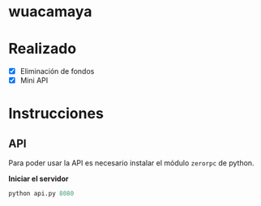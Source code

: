 # wuacamaya

# Realizado
- [x] Eliminación de fondos
- [x] Mini API

# Instrucciones

## API
Para poder usar la API es necesario instalar el módulo `zerorpc` de python.

**Iniciar el servidor**
```python
python api.py 8080
```

